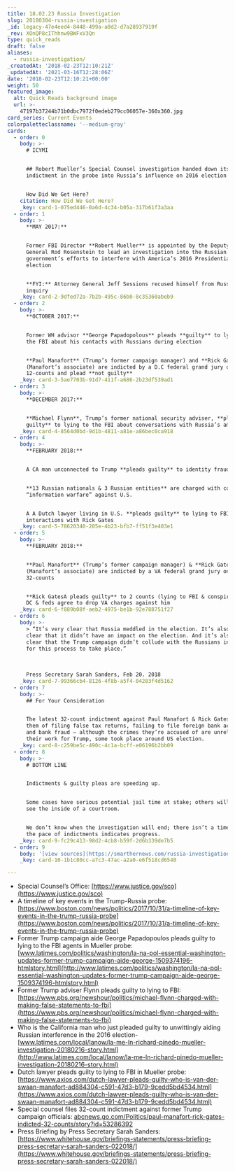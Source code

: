 ```yaml
---
title: 18.02.23 Russia Investigation
slug: 20180304-russia-investigation
_id: legacy-47e4eed4-8448-499a-a0d2-d7a28937919f
_rev: XOnQP8cIThhnw9BWFxV3Qn
type: quick_reads
draft: false
aliases:
  - russia-investigation/
_createdAt: '2018-02-23T12:10:21Z'
_updatedAt: '2021-03-16T12:28:06Z'
date: '2018-02-23T12:10:21+00:00'
weight: 50
featured_image:
  alt: Quick Reads background image
  url: >-
    47197b37244b71b0dbc7972f0edeb279cc06057e-360x360.jpg
card_series: Current Events
colorpaletteclassname: '--medium-gray'
cards:
  - order: 0
    body: >-
      # ICYMI


      ## Robert Mueller’s Special Counsel investigation handed down its SEVENTH
      indictment in the probe into Russia’s influence on 2016 election


      How Did We Get Here?
    citation: How Did We Get Here?
    _key: card-1-075ed446-0a6d-4c34-b05a-317b61f3a3aa
  - order: 1
    body: >-
      **MAY 2017:**


      Former FBI Director **Robert Mueller** is appointed by the Deputy Attorney
      General Rod Rosenstein to lead an investigation into the Russian
      government’s efforts to interfere with America’s 2016 Presidential
      election


      **FYI:** Attorney General Jeff Sessions recused himself from Russia
      inquiry
    _key: card-2-9dfed72a-7b2b-495c-86b0-8c35360abeb9
  - order: 2
    body: >-
      **OCTOBER 2017:**


      Former WH advisor **George Papadopolous** pleads **guilty** to lying to
      the FBI about his contacts with Russians during election


      **Paul Manafort** (Trump’s former campaign manager) and **Rick Gates**
      (Manafort’s associate) are indicted by a D.C federal grand jury on
      12-counts and plead **not guilty**
    _key: card-3-5ae7703b-91d7-411f-a686-2b23df539ad1
  - order: 3
    body: >-
      **DECEMBER 2017:**


      **Michael Flynn**, Trump’s former national security adviser, **pleads
      guilty** to lying to the FBI about conversations with Russia’s ambassador
    _key: card-4-8564d0bd-9d1b-4811-a81e-a86bec0ca918
  - order: 4
    body: >-
      **FEBRUARY 2018:**


      A CA man unconnected to Trump **pleads guilty** to identity fraud


      **13 Russian nationals & 3 Russian entities** are charged with conducting
      “information warfare” against U.S.


      A A Dutch lawyer living in U.S. **pleads guilty** to lying to FBI about
      interactions with Rick Gates
    _key: card-5-78620340-205e-4b23-bfb7-ff51f3e403e1
  - order: 5
    body: >-
      **FEBRUARY 2018:**


      **Paul Manafort** (Trump’s former campaign manager) & **Rick Gates**
      (Manafort’s associate) are indicted by a VA federal grand jury on
      32-counts


      **Rick GatesA pleads guilty** to 2 counts (lying to FBI & conspiracy) in
      DC & feds agree to drop VA charges against him
    _key: card-6-f889b08f-aeb2-4975-be1b-92e788751f27
  - order: 6
    body: >-
      > “It’s very clear that Russia meddled in the election. It’s also very
      clear that it didn’t have an impact on the election. And it’s also very
      clear that the Trump campaign didn’t collude with the Russians in any way
      for this process to take place.”  
        
        
        
      Press Secretary Sarah Sanders, Feb 20. 2018
    _key: card-7-99366cb4-8126-4f8b-a5f4-04283f4d5162
  - order: 7
    body: >-
      ## For Your Consideration


      The latest 32-count indictment against Paul Manafort & Rick Gates accuses
      them of filing false tax returns, failing to file foreign bank accounts,
      and bank fraud – although the crimes they’re accused of are unrelated to
      their work for Trump, some took place around US election.
    _key: card-8-c259be5c-490c-4c1a-bcff-e06196b2bb09
  - order: 8
    body: >-
      # BOTTOM LINE


      Indictments & guilty pleas are speeding up.


      Some cases have serious potential jail time at stake; others will never
      see the inside of a courtroom.


      We don’t know when the investigation will end; there isn’t a timeline, but
      the pace of indictments indicates progress.
    _key: card-9-fc29c413-98d2-4cb8-b59f-2d6b339de7b5
  - order: 9
    body: '[view sources](https://smarthernews.com/russia-investigation/)'
    _key: card-10-1b1c80cc-a7c3-47ac-a2a0-e6f518cd6540

---
```

* Special Counsel’s Office: [https://www.justice.gov/sco](https://www.justice.gov/sco)
* A timeline of key events in the Trump-Russia probe: [https://www.boston.com/news/politics/2017/10/31/a-timeline-of-key-events-in-the-trump-russia-probe](https://www.boston.com/news/politics/2017/10/31/a-timeline-of-key-events-in-the-trump-russia-probe)
* Former Trump campaign aide George Papadopoulos pleads guilty to lying to the FBI agents in Mueller probe: [www.latimes.com/politics/washington/la-na-pol-essential-washington-updates-former-trump-campaign-aide-george-1509374196-htmlstory.html](http://www.latimes.com/politics/washington/la-na-pol-essential-washington-updates-former-trump-campaign-aide-george-1509374196-htmlstory.html)
* Former Trump adviser Flynn pleads guilty to lying to FBI: [https://www.pbs.org/newshour/politics/michael-flynn-charged-with-making-false-statements-to-fbi](https://www.pbs.org/newshour/politics/michael-flynn-charged-with-making-false-statements-to-fbi)
* Who is the California man who just pleaded guilty to unwittingly aiding Russian interference in the 2016 election- [www.latimes.com/local/lanow/la-me-ln-richard-pinedo-mueller-investigation-20180216-story.html](http://www.latimes.com/local/lanow/la-me-ln-richard-pinedo-mueller-investigation-20180216-story.html)
* Dutch lawyer pleads guilty to lying to FBI in Mueller probe: [https://www.axios.com/dutch-lawyer-pleads-guilty-who-is-van-der-swaan-manafort-ad884304-c591-47d3-b179-9cedd5bd4534.html](https://www.axios.com/dutch-lawyer-pleads-guilty-who-is-van-der-swaan-manafort-ad884304-c591-47d3-b179-9cedd5bd4534.html)
* Special counsel files 32-count indictment against former Trump campaign officials: [abcnews.go.com/Politics/paul-manafort-rick-gates-indicted-32-counts/story?id=53286392](http://abcnews.go.com/Politics/paul-manafort-rick-gates-indicted-32-counts/story?id=53286392)
* Press Briefing by Press Secretary Sarah Sanders: [https://www.whitehouse.gov/briefings-statements/press-briefing-press-secretary-sarah-sanders-022018/](https://www.whitehouse.gov/briefings-statements/press-briefing-press-secretary-sarah-sanders-022018/)